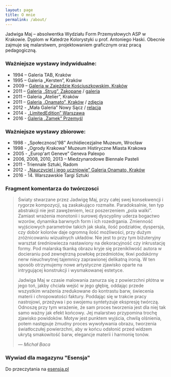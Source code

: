 ```yaml
---
layout: page
title: O mnie
permalink: /about/
---
```


Jadwiga Maj – absolwentka Wydziału Form Przemysłowych ASP w Krakowie. Dyplom w
Katedrze Kolorystyki u prof. Antoniego Haski. Obecnie zajmuje się malarstwem,
projektowaniem graficznym oraz pracą pedagogiczną.

### Ważniejsze wystawy indywidualne:
 - 1994 – Galeria TAB, Kraków
 - 1995 – Galeria „Kersten”, Kraków
 - 2009 – [Galeria w Zajeżdzie Kościuszkowskim, Kraków](http://www.dworek.krakow.pl/galeria/2009/12/)
 - 2011 – [Galeria „Strug”, Zakopane](http://www.watra.pl/zakopane/kultura/2011/03/20/element-jadwigi-maj)
 / [galeria](http://jmaj.eu01.aws.af.cm)
 - 2011 – Galeria „Atelier”, Kraków
 - 2011 – [Galeria „Onamato”, Kraków](http://www.poland-art.com/index.php/wystawy/krakow/onamato/5307-jadwiga-maj-w-onamato)
 / [zdjęcia](http://www.sztukpuk.art.pl/wydarzenia_2011_04/656.html)
 - 2012 - „Mała Galeria” Nowy Sącz
 / [relacja](http://www.youtube.com/watch?v=o9bKH6p2H1Y&feature=relmfu )
 - 2014 - [„LimitedEdition” Warszawa](http://limitededition.pl/blog/timing-the-time/)
 - 2016 - [Galeria „Zamek” Przemyśl](http://kultura.przemysl.pl/?url=7&info=3647)

### Ważniejsze wystawy zbiorowe:
 - 1998 - „Społecznosć'98” Archidiecezjalne Muzeum, Wrocław
 - 1998 - „Ogrody Krakowa” Muzeum Histiryczne Miasta Krakowa
 - 2005 - „Europ'art Geneve” Geneva Palexpo
 - 2006, 2008, 2010, 2013 – Miedzynarodowe Biennale Pasteli
 - 2011 - Triennale Sztuki, Radom
 - 2012 - [„Nauczyciel i jego uczniowie” Galeria Onamato, Kraków](http://www.wiadomosci24.pl/artykul/wystawa_nauczyciel_tworca_i_jego_uczniowie_w_krakowie_251555.html)
 - 2016 - 14. Warszawskie Targi Sztuki

### Fragment komentarza do twórczosci
> Światy stwarzane przez Jadwigę Maj, przy całej swej
> konsekwencji i rygorze kompozycji, są zaskakująco rozmaite.
> Paradoksalnie, ten typ abstrakcji nie jest zawężeniem, lecz
> poszerzeniem „pola walki”. Zamiast wrażenia monotonii i surowej
> dyscypliny uderza bogactwo wzorów, dynamika barwnych form i
> ich rozedrgania. Zmienność wyjściowych parametrów takich jak
> skala, ilość podziałów, dyspersja, czy dobór kolorów daje ogromną
> ilość możliwości, przy dużym zróżnicowaniu wizualnych układów.
> Nie jest to przy tym biżuteryjny warsztat średniowiecza nastawiony
> na dekoracyjność czy inkrustację formy. Pod malarską tkanką
> obrazu kryje się przenikliwość autora w docieraniu pod zewnętrzną
> powłokę przedmiotów, tkwi podskórny nerw nieuchwytnej
> tajemnicy zaprawionej delikatną ironią. W ten sposób otrzymujemy
> nowe artystyczne zjawisko oparte na intrygującej konstrukcji i
> wysmakowanej estetyce.
>
> Jadwiga Maj w czasie malowania zanurza się z powierzchni płótna
> w jego toń, jakby chciała wejść w jego głębię, oddając przede
> wszystkim wrażenia zredukowane do kontrastu barw, świecenia
> materii i chropowatości faktury. Poddając się w trakcie pracy
> nastrojowi, przeżywa i po swojemu syntetyzuje ekspresję twórczą.
> Odnoszę przy tym wrażenie, że sam proces tworzenia jest dla niej
> tak samo ważny jak efekt końcowy. Jej malarstwo przypomina
> trochę zjawisko powidoków. Motyw jest punktem wyjścia, chwilą
> olśnienia, potem następuje żmudny proces wywoływania obrazu,
> tworzenia światłoczułej powierzchni, aby w końcu odsłonić przed
> widzem ukrytą smakowitość barw, elegancje materii i harmonię
> tonów.
>
> &mdash; <cite>Michał Baca</cite>

### Wywiad dla magazynu "Esensja"
Do przeczytania na [esensja.pl](http://esensja.pl/varia/wywiady/tekst.html?id=23432)
